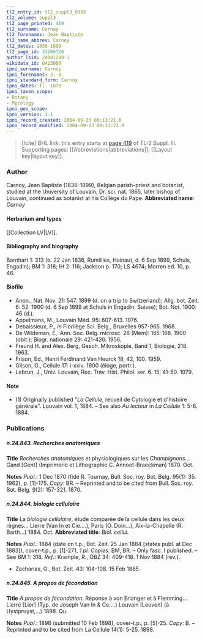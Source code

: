 ```yaml
---
tl2_entry_id: tl2_suppl3_0383
tl2_volume: suppl3
tl2_page_printed: 419
tl2_surname: Carnoy
tl2_forenames: Jean Baptiste
tl2_name_abbrev: Carnoy
tl2_dates: 1836-1899
tl2_page_id: 33266726
author_lsid: 20001200-1
wikidata_id: Q423006
ipni_surname: Carnoy
ipni_forenames: J.-B.
ipni_standard_form: Carnoy
ipni_dates: fl. 1870
ipni_taxon_scope: 
- Botany
- Mycology
ipni_geo_scope: 
ipni_version: 1.1
ipni_record_created: 2004-09-23 09:13:21.0
ipni_record_modified: 2004-09-23 09:13:21.0
---
```



> [!cite] BHL link: this entry starts at [page 419](https://www.biodiversitylibrary.org/page/33266726) of TL-2 Suppl. III.
> Supporting pages: [[Abbreviations|abbreviations]], [[Layout key|layout key]].

### Author

Carnoy, Jean Baptiste (1836-1899), Belgian parish-priest and botanist, studied at the University of Louvain, Dr. sci. nat. 1865, later bishop of Louvain, continued as botanist at his Collège du Pape. 
**Abbreviated name**: *Carnoy*

#### Herbarium and types

[[Collection LV|LV]].

#### Bibliography and biography

Barnhart 1: 313 (b. 22 Jan 1836, Rumillies, Hainaut, d. 6 Sep 1899, Schuls, Engadin); BM 1: 318; IH 2: 116; Jackson p. 170; LS 4674; Morren ed. 10, p. 46.

#### Biofile

- Anon., Nat. Nov. 21: 547. 1899 (d. on a trip to Switzerland); Allg. bot. Zeit. 6: 52. 1900 (d. 6 Sep 1899 at Schuls in Engadin, Suisse); Bot. Not. 1900: 46 (d.).
- Appelmans, M., Louvain Méd. 95: 607-613. 1976.
- Debaissieux, P., *in* Florilège Sci. Belg., Bruxelles 957-965. 1968.
- De Wildeman, É,. Ann. Soc. Belg. microsc. 26 (Mém): 165-168. 1900 (obit.); Biogr. nationale 29: 421-426. 1956.
- Freund H. and Alex. Berg, Gesch. Mikroskopie, Band 1, Biologie, 218. 1963.
- Frison, Ed., Henri Ferdinand Van Heurck 18, 42, 100. 1959.
- Gilson, G., Cellule 17: i-xxiv. 1900 (éloge, portr.).
- Lebrun, J., Univ. Louvain, Rec. Trav. Hist. Philol. ser. 6. 15: 41-50. 1979.

#### Note

- (1) Originally published "*La Cellule*, recueil de Cytologie et d'histoire générale". Louvain vol. 1, 1884. – See also *Au lecteur* in *La Cellule* 1: 5-6. 1884.

### Publications

##### n.24.843. Recherches anatomiques

**Title**
*Recherches anatomiques* et physiologiques sur les *Champignons*... Gand \[Gent\] (Imprimerie et Lithographie C. Annoot-Braeckman) 1870. Oct.

**Notes**
*Publ*.: 1 Dec 1870 (fide R. Tournay, Bull. Soc. roy. Bot. Belg. 95(1): 35. 1962), p. \[1\]-175.
*Copy*: BR. – Reprinted and to be cited from Bull. Soc. roy. Bot. Belg. 9(2): 157-321. 1870.

##### n.24.844. biologie cellulaire

**Title**
La *biologie cellulaire*, étude comparée de la cellule dans les deux règnes... Lierre (Van In et Cie....), Paris (O. Doin...), Aix-la-Chapelle (R. Barth...) 1884. Oct.
**Abbreviated title**: *Biol. cellul.*

**Notes**
*Publ*.: 1884 (date on t.p., Bot. Zeit. 25 Jan 1884 \[states publ. at Dec 1883\]), cover-t.p., p. \[1\]-271, *1 pl. Copies*: BM, BR. – Only fasc. I published. – See BM 1: 318.
*Ref*.: Krample, R., ÖBZ 34: 409-418. 1 Nov 1884 (rev.).
- Zacharias, O., Bot. Zeit. 43: 104-108. 15 Feb 1885.

##### n.24.845. A propos de fécondation

**Title**
*A propos de fécondation*. Réponse à von Erlanger et à Flemming... Lierre \[Lier\] (Typ. de Joseph Van In & Ce....) Louvain \[Leuven\] (à Uystpruyst,...) 1898. Qu.

**Notes**
*Publ*.: 1898 (submitted 10 Feb 1898), cover-t.p., p. \[5\]-25. *Copy*: B. – Reprinted and to be cited from La Cellule 14(1): 5-25. 1898.

